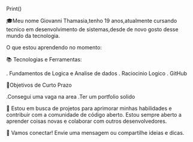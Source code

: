 Print()

🎓Meu nome Giovanni Thamasia,tenho 19 anos,atualmente cursando tecnico em desenvolvimento de sistemas,desde de novo gosto desse mundo da tecnologia.



O que estou aprendendo no momento:

📚 Tecnologias e Ferramentas:

. Fundamentos de Logica e Analise de dados
. Raciocinio Logico
. GitHub

🎯Objetivos de Curto Prazo 

.Consegui uma vaga na area
.Ter um portfolio solido




🚀 Estou em busca de projetos para aprimorar minhas habilidades e contribuir com a comunidade de código aberto. Estou sempre aberto a aprender coisas novas e colaborar com outros desenvolvedores.

💬 Vamos conectar! Envie uma mensagem ou compartilhe ideias e dicas.
